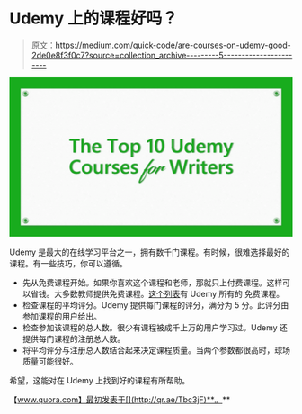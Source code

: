 # Udemy 上的课程好吗？

> 原文：<https://medium.com/quick-code/are-courses-on-udemy-good-2de0e8f3f0c7?source=collection_archive---------5----------------------->

![](img/356d24f312b9f5c749932ce580310952.png)

Udemy 是最大的在线学习平台之一，拥有数千门课程。有时候，很难选择最好的课程。有一些技巧，你可以遵循。

*   先从免费课程开始。如果你喜欢这个课程和老师，那就只上付费课程。这样可以省钱。大多数教师提供免费课程。[这个列表](http://quickcode.co/)有 Udemy 所有的 [](http://quickcode.co/) 免费课程。
*   检查课程的平均评分。Udemy 提供每门课程的评分，满分为 5 分。此评分由参加课程的用户给出。
*   检查参加该课程的总人数。很少有课程被成千上万的用户学习过。Udemy 还提供每门课程的注册总人数。
*   将平均评分与注册总人数结合起来决定课程质量。当两个参数都很高时，球场质量可能很好。

希望，这能对在 Udemy 上找到好的课程有所帮助。

【www.quora.com】最初发表于[](http://qr.ae/Tbc3jF)**。**